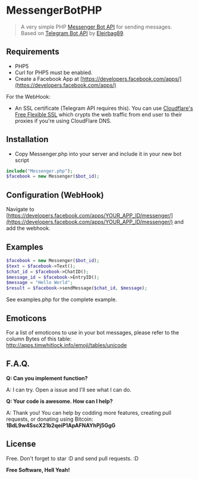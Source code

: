 # MessengerBotPHP
> A very simple PHP [Messenger Bot API](https://developers.facebook.com/docs/messenger-platform) for sending messages.    
> Based on [Telegram Bot API](https://github.com/Eleirbag89/TelegramBotPHP) by [Eleirbag89](https://github.com/Eleirbag89).

Requirements
---------

* PHP5
* Curl for PHP5 must be enabled.
* Create a Facebook App at [https://developers.facebook.com/apps/](https://developers.facebook.com/apps/)

For the WebHook:
* An SSL certificate (Telegram API requires this). You can use [Cloudflare's Free Flexible SSL](https://www.cloudflare.com/ssl) which crypts the web traffic from end user to their proxies if you're using CloudFlare DNS.    

Installation
---------

* Copy Messenger.php into your server and include it in your new bot script
```php
include("Messenger.php");
$facebook = new Messenger($bot_id);
```

Configuration (WebHook)
---------

Navigate to [https://developers.facebook.com/apps/YOUR_APP_ID/messenger/](https://developers.facebook.com/apps/YOUR_APP_ID/messenger/) and add the webhook.

Examples
---------

```php
$facebook = new Messenger($bot_id);
$text = $facebook->Text();
$chat_id = $facebook->ChatID();
$message_id = $facebook->EntryID();
$message = "Hello World";
$result = $facebook->sendMessage($chat_id, $message);
```

See examples.php for the complete example.

Emoticons
------------
For a list of emoticons to use in your bot messages, please refer to the column Bytes of this table:
http://apps.timwhitlock.info/emoji/tables/unicode

F.A.Q.
------------
**Q: Can you implement <???> function?**

A: I can try. Open a issue and I'll see what I can do.

**Q: Your code is awesome. How can I help?**

A: Thank you! You can help by codding more features, creating pull requests, or donating using Bitcoin: **1BdL9w4SscX21b2qeiP1ApAFNAYhPj5GgG**

License
------------
Free. Don't forget to star :D and send pull requests. :D

**Free Software, Hell Yeah!**